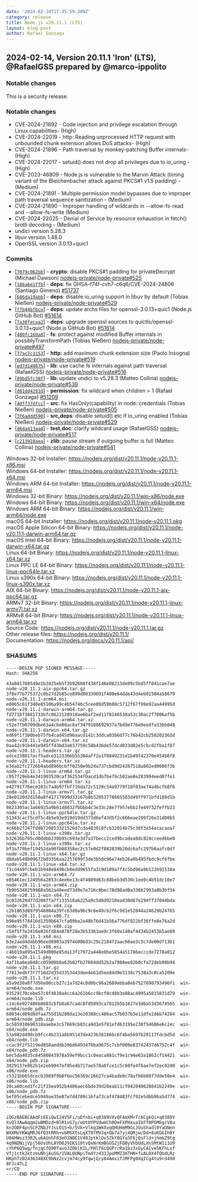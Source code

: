```yaml
---
date: '2024-02-14T17:35:59.309Z'
category: release
title: Node.js v20.11.1 (LTS)
layout: blog-post
author: Rafael Gonzaga
---
```


## 2024-02-14, Version 20.11.1 'Iron' (LTS), @RafaelGSS prepared by @marco-ippolito

### Notable changes

This is a security release.

### Notable changes

- CVE-2024-21892 - Code injection and privilege escalation through Linux capabilities- (High)
- CVE-2024-22019 - http: Reading unprocessed HTTP request with unbounded chunk extension allows DoS attacks- (High)
- CVE-2024-21896 - Path traversal by monkey-patching Buffer internals- (High)
- CVE-2024-22017 - setuid() does not drop all privileges due to io_uring - (High)
- CVE-2023-46809 - Node.js is vulnerable to the Marvin Attack (timing variant of the Bleichenbacher attack against PKCS#1 v1.5 padding) - (Medium)
- CVE-2024-21891 - Multiple permission model bypasses due to improper path traversal sequence sanitization - (Medium)
- CVE-2024-21890 - Improper handling of wildcards in --allow-fs-read and --allow-fs-write (Medium)
- CVE-2024-22025 - Denial of Service by resource exhaustion in fetch() brotli decoding - (Medium)
- undici version 5.28.3
- libuv version 1.48.0
- OpenSSL version 3.0.13+quic1

### Commits

- \[[`7079c062bb`](https://github.com/nodejs/node/commit/7079c062bb)] - **crypto**: disable PKCS#1 padding for privateDecrypt (Michael Dawson) [nodejs-private/node-private#525](https://github.com/nodejs-private/node-private/pull/525)
- \[[`186a6e1ffb`](https://github.com/nodejs/node/commit/186a6e1ffb)] - **deps**: fix GHSA-f74f-cvh7-c6q6/CVE-2024-24806 (Santiago Gimeno) [#51737](https://github.com/nodejs/node/pull/51737)
- \[[`686da19abb`](https://github.com/nodejs/node/commit/686da19abb)] - **deps**: disable io_uring support in libuv by default (Tobias Nießen) [nodejs-private/node-private#529](https://github.com/nodejs-private/node-private/pull/529)
- \[[`f7b44bfbce`](https://github.com/nodejs/node/commit/f7b44bfbce)] - **deps**: update archs files for openssl-3.0.13+quic1 (Node.js GitHub Bot) [#51614](https://github.com/nodejs/node/pull/51614)
- \[[`7a30fecea2`](https://github.com/nodejs/node/commit/7a30fecea2)] - **deps**: upgrade openssl sources to quictls/openssl-3.0.13+quic1 (Node.js GitHub Bot) [#51614](https://github.com/nodejs/node/pull/51614)
- \[[`480fc169a8`](https://github.com/nodejs/node/commit/480fc169a8)] - **fs**: protect against modified Buffer internals in possiblyTransformPath (Tobias Nießen) [nodejs-private/node-private#497](https://github.com/nodejs-private/node-private/pull/497)
- \[[`77ac7c3153`](https://github.com/nodejs/node/commit/77ac7c3153)] - **http**: add maximum chunk extension size (Paolo Insogna) [nodejs-private/node-private#519](https://github.com/nodejs-private/node-private/pull/519)
- \[[`ed7d149675`](https://github.com/nodejs/node/commit/ed7d149675)] - **lib**: use cache fs internals against path traversal (RafaelGSS) [nodejs-private/node-private#516](https://github.com/nodejs-private/node-private/pull/516)
- \[[`89bd5fc38f`](https://github.com/nodejs/node/commit/89bd5fc38f)] - **lib**: update undici to v5.28.3 (Matteo Collina) [nodejs-private/node-private#539](https://github.com/nodejs-private/node-private/pull/539)
- \[[`d01dd4291d`](https://github.com/nodejs/node/commit/d01dd4291d)] - **permission**: fix wildcard when children > 1 (Rafael Gonzaga) [#51209](https://github.com/nodejs/node/pull/51209)
- \[[`40ff37dfcc`](https://github.com/nodejs/node/commit/40ff37dfcc)] - **src**: fix HasOnly(capability) in node::credentials (Tobias Nießen) [nodejs-private/node-private#505](https://github.com/nodejs-private/node-private/pull/505)
- \[[`3f6addd590`](https://github.com/nodejs/node/commit/3f6addd590)] - **src,deps**: disable setuid() etc if io_uring enabled (Tobias Nießen) [nodejs-private/node-private#529](https://github.com/nodejs-private/node-private/pull/529)
- \[[`d6da413aa4`](https://github.com/nodejs/node/commit/d6da413aa4)] - **test,doc**: clarify wildcard usage (RafaelGSS) [nodejs-private/node-private#517](https://github.com/nodejs-private/node-private/pull/517)
- \[[`c213910aea`](https://github.com/nodejs/node/commit/c213910aea)] - **zlib**: pause stream if outgoing buffer is full (Matteo Collina) [nodejs-private/node-private#541](https://github.com/nodejs-private/node-private/pull/541)

Windows 32-bit Installer: https://nodejs.org/dist/v20.11.1/node-v20.11.1-x86.msi \
Windows 64-bit Installer: https://nodejs.org/dist/v20.11.1/node-v20.11.1-x64.msi \
Windows ARM 64-bit Installer: https://nodejs.org/dist/v20.11.1/node-v20.11.1-arm64.msi \
Windows 32-bit Binary: https://nodejs.org/dist/v20.11.1/win-x86/node.exe \
Windows 64-bit Binary: https://nodejs.org/dist/v20.11.1/win-x64/node.exe \
Windows ARM 64-bit Binary: https://nodejs.org/dist/v20.11.1/win-arm64/node.exe \
macOS 64-bit Installer: https://nodejs.org/dist/v20.11.1/node-v20.11.1.pkg \
macOS Apple Silicon 64-bit Binary: https://nodejs.org/dist/v20.11.1/node-v20.11.1-darwin-arm64.tar.gz \
macOS Intel 64-bit Binary: https://nodejs.org/dist/v20.11.1/node-v20.11.1-darwin-x64.tar.gz \
Linux 64-bit Binary: https://nodejs.org/dist/v20.11.1/node-v20.11.1-linux-x64.tar.xz \
Linux PPC LE 64-bit Binary: https://nodejs.org/dist/v20.11.1/node-v20.11.1-linux-ppc64le.tar.xz \
Linux s390x 64-bit Binary: https://nodejs.org/dist/v20.11.1/node-v20.11.1-linux-s390x.tar.xz \
AIX 64-bit Binary: https://nodejs.org/dist/v20.11.1/node-v20.11.1-aix-ppc64.tar.gz \
ARMv7 32-bit Binary: https://nodejs.org/dist/v20.11.1/node-v20.11.1-linux-armv7l.tar.xz \
ARMv8 64-bit Binary: https://nodejs.org/dist/v20.11.1/node-v20.11.1-linux-arm64.tar.xz \
Source Code: https://nodejs.org/dist/v20.11.1/node-v20.11.1.tar.gz \
Other release files: https://nodejs.org/dist/v20.11.1/ \
Documentation: https://nodejs.org/docs/v20.11.1/api/

### SHASUMS

```
-----BEGIN PGP SIGNED MESSAGE-----
Hash: SHA256

43a881788549e1b3425eb5f2b92608f438f146e08213de09c5bd5ff841cae7ae  node-v20.11.1-aix-ppc64.tar.gz
3f8e77b775372c0b27d2b85ce899d80339691f480e64dde43d4eb01504a58679  node-v20.11.1-arm64.msi
e0065c61f340e85106a99c4b54746c5cee09d59b08c5712f67f99e92aa44995d  node-v20.11.1-darwin-arm64.tar.gz
fd771bf3881733bfc0622128918ae6baf2ed1178146538a53c30ac2f7006af5b  node-v20.11.1-darwin-arm64.tar.xz
c52e7fb0709dbe63a4cbe08ac8af3479188692937a7bd8e776e0eedfa33bb848  node-v20.11.1-darwin-x64.tar.gz
ed69f1f300beb75fb4cad45d96aacd141c3ddca03b6d77c76b42cb258202363d  node-v20.11.1-darwin-x64.tar.xz
0aa42c91b441e945ff43bd3a837759c58b436de57dcd033d02e5cbcd2fba1f87  node-v20.11.1-headers.tar.gz
edce238817acf5adce3123366b55304aff2a1f0849231d1b49f42370e454b6f8  node-v20.11.1-headers.tar.xz
e34ab2fc2726b4abd896bcbff0250e9b2da737cbd9d24267518a802ed0606f3b  node-v20.11.1-linux-arm64.tar.gz
c957f29eb4e341903520caf362534f0acd1db7be79c502ae8e283994eed07fe1  node-v20.11.1-linux-arm64.tar.xz
e42791f76ece283c7a4b97fbf716da72c5128c54a9779f10f03ae74a4bcfb8f6  node-v20.11.1-linux-armv7l.tar.gz
28e0120d2d150a8f41717899d33167b8b32053778665583d49ff971bfd188d1b  node-v20.11.1-linux-armv7l.tar.xz
9823305ac3a66925a9b61d8032f6bbb4c3e33c28e7f957ebb27e49732feffb23  node-v20.11.1-linux-ppc64le.tar.gz
51343cacf5cdf5c4b5e93e919d19dd373d6ef43d5f2c666eae299f26e31d08b5  node-v20.11.1-linux-ppc64le.tar.xz
4c66b2f247fdd8720853321526d7cda483018fcb32014b75c30f3a54ecacaea7  node-v20.11.1-linux-s390x.tar.gz
b32616b705cd0ddbb230b95c693e3d7a37becc2ced9bcadea8dc824cceed6be0  node-v20.11.1-linux-s390x.tar.xz
bf3a779bef19452da90fb88358ec2c57e0d2f882839b20dc6afc297b6aafc0d7  node-v20.11.1-linux-x64.tar.gz
d8dab549b09672b03356aa2257699f3de3b58c96e74eb26a8b495fbdc9cf6fbe  node-v20.11.1-linux-x64.tar.xz
f1cd449fcbeb1b948e8498cb8edd9655fa319d109a7f4c5bd96a9b122b91538a  node-v20.11.1-win-arm64.7z
e85461ec124956a2853c4ee6e13c4f4889d63c88beb3d530c1ee0c4b51dc10e7  node-v20.11.1-win-arm64.zip
fb9b5348259988a562a48eed7349e7e716c0bec78d98ad0a336b2993a8b3bf34  node-v20.11.1-win-x64.7z
bc032628d77d206ffa7f133518a6225a9c5d6d9210ead30d67e294ff37044bda  node-v20.11.1-win-x64.zip
c2b1863d8979546804a39fc63d0a9bc9c6e49cb2f6c9d1e52844a24629b24765  node-v20.11.1-win-x86.7z
b98e95f78416d1359b647cfa09ba2a48b76d41b56a776df822bf36ffe8e76a2d  node-v20.11.1-win-x86.zip
c54f5f7e2416e826fd84e878f28e3b53363ae9c3f60a140af4434b2453b5ae89  node-v20.11.1-x64.msi
63e2aed4dabb96eed6903a3974e006d3c29c218472aac60ae3c3c7de00df13b1  node-v20.11.1-x86.msi
c46019a095a1549d000e85da13f17972a448e0be5854a51786ecccde7278a012  node-v20.11.1.pkg
4af1ba6ea848cc05908b8a62b02fb27684dd52b2a7988ee82b0cfa72deb90b94  node-v20.11.1.tar.gz
77813edbf3f7f16d2d35d3353443dee4e61d5ee84d9e3138c7538a3c0ca5209e  node-v20.11.1.tar.xz
a5a9d30a8f7d56e00ccb27c1a7d24c8d0bc96a2689ebba8eb7527698793496f1  win-arm64/node.exe
93529170cebe57c0f4830a4cc6a261b6cc9bcf0cd8b3e88ac4995a5015031d79  win-arm64/node.lib
c14c6e927406b8683cbfb8a67ca4c8fd5093ca7812b5b1627e3d6a53d3674565  win-arm64/node_pdb.7z
68034cd09d8dfaa755d1b280da13e20388cc486ac57b037b3e11dfe2d6b74284  win-arm64/node_pdb.zip
bc585910690318aaebe3c57669cb83ca9d1e5791efd63195e238f54686e6c2ec  win-x64/node.exe
53a982d490cb9fcc4b231a8b95147de423b36186bc6f4ba5697b20117fdcbd5d  win-x64/node.lib
ccac9f2f5219ed858aeddb306d6493478ba9675c7cbf009e83742437d6752c4f  win-x64/node_pdb.7z
bec5da4035c84580843978a59ef9bcc1c0eaca881cf9e1c94e63a1862cf14421  win-x64/node_pdb.zip
3829137e062b1e2eb9947ef05e4b717ae578a8fce1c5c60fe4f6ae7ef2ec0240  win-x86/node.exe
c5321bb65dcecb3989f9b8f6ec56369c16627ca4bade0c78afb6b88f7dde50e4  win-x86/node.lib
20ca60ced1fc21f15ea952b4406aec6bde39d20eab11cf042040628841b2249e  win-x86/node_pdb.7z
bef05cebedce5949ae35e87e7d4789c16fa73caf478483fcf92e5dbb9ba5d774  win-x86/node_pdb.zip
-----BEGIN PGP SIGNATURE-----

iQGzBAEBCAAdFiEEiQwI24V5Fi/uDfnbi+q0389VXvQFAmXM+TcACgkQi+q0389V
XvQl3AwAqqm2uBMDzd+BlR1sG7y/eUtUYPVdwmCh0DeFXPHxuaIbFf0PGMEgcV8u
kn3OBF4pnSCPZNbJYJsLO1S+b/5Vk+Vlkq1WkOxqQHUHmM9GcJUuShadl0YaDNen
WXXMoYKWqMRJ6fQ3tRRh+vbMSXtsLqXT8TMVJq+Qb7a7yj4QRjw/Dd+8uKGGIhBY
U04HWsz33RJLu6AUnhF03eO1N8E1V48JptklDx5ZkY8GYa3F6jQsFld+jhmkZ9tg
4q9NDNijVpj56UsUhLAYD0J9IKS18tvQxNrKmBGUSZjFOByVhbUdLXnSMtW1i1U9
cYhP6Q5wg/fnjqCfQ90TauoJZOblKIL/PHlf6cQGPrrRa1bz3xGyCAIve5KFhLxf
Vfj1ctk2ktzmuNhjAu5G/1VALQUNpiTm4Yz433JpoMMZ3mTHN+fuALOX4TQbdLRz
HKphTz02436348XC9bNz2cvjm74cy9fqwjQ/y84AmxiTJMFPg0XqICg4tu9rd49d
8FJc4TLZ
=r/CD
-----END PGP SIGNATURE-----
```
